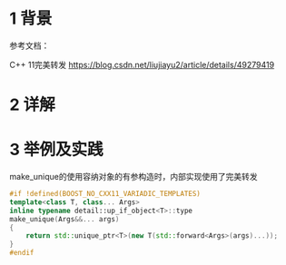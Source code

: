 # 1 背景

参考文档：

C++ 11完美转发   https://blog.csdn.net/liujiayu2/article/details/49279419

# 2 详解


# 3 举例及实践

make_unique的使用容纳对象的有参构造时，内部实现使用了完美转发
```cpp
#if !defined(BOOST_NO_CXX11_VARIADIC_TEMPLATES)
template<class T, class... Args>
inline typename detail::up_if_object<T>::type
make_unique(Args&&... args)
{
    return std::unique_ptr<T>(new T(std::forward<Args>(args)...));
}
#endif
```
